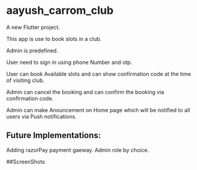 # aayush_carrom_club

A new Flutter project.

This app is use to book slots in a club.

Admin is predefined.

User need to sign in using phone Number and otp.

User can book Available slots and can show confirmation code at the time of visiting club.

Admin can cancel the booking and can confirm the booking via confirmation code.

Admin can make Anouncement on Home page which will be notified to all users via Push notifications.


## Future Implementations:

  Adding razorPay payment gaeway.
  Admin role by choice.

##ScreenShots
